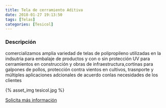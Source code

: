 ```yaml
---
title: Tela de cerramiento Aditiva
date: 2018-01-27 19:13:50
tags: [Telas]
categories: [Tesicol]
---
```


### Descripción

comercializamos amplia variedad de telas de polipropileno utilizadas en la indsutria para embalaje de productos y con o sin protección UV para cerramientos en construcción y obras de infraestructura,cortinas para galpones de pollos, protección contra vientos en cultivos, trasnporte y múltiples aplicaciones adcionales de acuerdo conlas necesidades de los clientes

{% asset_img tesicol.jpg %}

[Solicita más información](/contacto)
